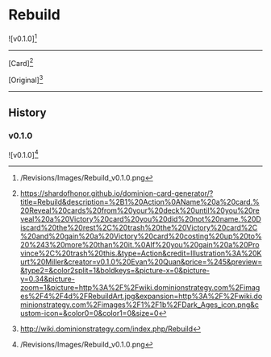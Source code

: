 # Rebuild

![v0.1.0][^v0.1.0]

---

[Card][^Card]

[Original][^Original]

---

## History

### v0.1.0

![v0.1.0][^v0.1.0]

[^v0.1.0]: /Revisions/Images/Rebuild_v0.1.0.png
[^Card]: https://shardofhonor.github.io/dominion-card-generator/?title=Rebuild&description=%2B1%20Action%0AName%20a%20card.%20Reveal%20cards%20from%20your%20deck%20until%20you%20reveal%20a%20Victory%20card%20you%20did%20not%20name.%20Discard%20the%20rest%2C%20trash%20the%20Victory%20card%2C%20and%20gain%20a%20Victory%20card%20costing%20up%20to%20%243%20more%20than%20it.%0AIf%20you%20gain%20a%20Province%2C%20trash%20this.&type=Action&credit=Illustration%3A%20Kurt%20Miller&creator=v0.1.0%20Evan%20Quan&price=%245&preview=&type2=&color2split=1&boldkeys=&picture-x=0&picture-y=0.34&picture-zoom=1&picture=http%3A%2F%2Fwiki.dominionstrategy.com%2Fimages%2F4%2F4d%2FRebuildArt.jpg&expansion=http%3A%2F%2Fwiki.dominionstrategy.com%2Fimages%2F1%2F1b%2FDark_Ages_icon.png&custom-icon=&color0=0&color1=0&size=0
[^Original]: http://wiki.dominionstrategy.com/index.php/Rebuild
